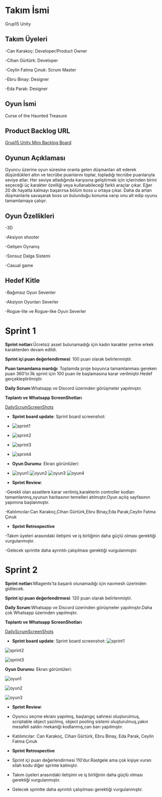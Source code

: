 # **Takım İsmi**
Grup15 Unity

## Takım Üyeleri
-Can Karakoç: Developer/Product Owner

-Cihan Gürtürk: Developer

-Ceylin Fatma Çınuk: Scrum Master

-Ebru Binay: Designer

-Eda Parak: Designer


## Oyun İsmi
Curse of the Haunted Treasure

## Product Backlog URL

[Grup15 Unity Miro Backlog Board](https://miro.com/welcomeonboard/amppTVl6OVpNVEp2NGpEaWhqY2s2TWphTXZndEdGUmRKMTRxVWs5U1JrdDU5dHpGVzI4OVo1Y0EzV3lZSlhub3wzNDU4NzY0NTkzMDQ2NDg5MTI3fDI=?share_link_id=118900032686)

## Oyunun Açıklaması

Oyuncu üzerine oyun süresine oranla gelen düşmanları alt ederek düşürdükleri altın ve tecrübe puanlarını toplar, topladığı tecrübe puanlarıyla seviye atlar. Her seviye atladığında karşısına geliştirmek için içlerinden birini seçeceği üç karakter özelliği  veya kullanabileceği farklı araçlar çıkar. Eğer 20 dk hayatta kalmayı başarırsa bölüm boss u ortaya çıkar. Daha da artan düşmanlarla savaşarak boss un bulunduğu konuma varıp onu alt edip oyunu tamamlamaya çalışır.

## Oyun Özellikleri
-3D

-Aksiyon shooter

-Gelişen Oynanış

-Sonsuz Dalga Sistemi

-Casual game

## Hedef Kitle
-Bağımsız Oyun Sevenler

-Aksiyon Oyunları Severler

-Rogue-lite ve Rogue-like Oyun Severler

# Sprint 1

**Sprint notları**:Ücretsiz asset bulunamadığı için kadın karakter yerine erkek karakterden devam edildi.

**Sprint içi puan değerlendirmesi**: 100 puan olarak belirlenmiştir.

**Puan tamamlama mantığı**: Toplamda proje boyunca tamamlanması gereken puan 360’tır.İlk sprint için 100 puan ile başlamasına karar verilmiştir.Hedef gerçekleştirilmiştir.

**Daily Scrum**:Whatsapp ve Discord üzerinden görüşmeler yapılmıştır.

**Toplantı ve Whatsapp ScreenShotları**

 [DailyScrumScreenShots](https://imgur.com/a/1tQe845)

 - **Sprint board update**: Sprint board screenshot:
 -  ![sprint1](https://github.com/cigiol/Group15/assets/153134707/db902df2-bc4f-4193-b22d-531534554fd4)
 -  ![sprint2](https://github.com/cigiol/Group15/assets/153134707/f988e3db-0b05-4f4e-b3cf-f8e006b058e0)
 -  ![sprint3](https://github.com/cigiol/Group15/assets/153134707/e1a98db8-b484-45b2-9e59-2c4a7ef4df63)
 - ![sprint4](https://github.com/cigiol/Group15/assets/153134707/b3f0bbc6-41da-4008-abb3-95b1e1080d34)



- **Oyun Durumu**: Ekran görüntüleri:
- ![oyun1](https://github.com/cigiol/Group15/assets/153134707/1ddb6758-0d07-432b-91f6-26e78d94798b)
![oyun2](https://github.com/cigiol/Group15/assets/153134707/2ce8b258-d0fb-43db-af1f-17a70f2edcf8)
![oyun3](https://github.com/cigiol/Group15/assets/153134707/536543ce-7080-4281-a23d-57e314a3c17c)
![oyun4](https://github.com/cigiol/Group15/assets/153134707/e5069135-5d89-4989-b390-244c2e177df8)

- **Sprint Review**:
  
-Gerekli olan assetlere karar verilmiş,karakterin controller kodları tamamlanmış,oyunun haritasının temelleri atılmıştır.Oyun açılış sayfasının yapımına başlanmıştır.

 -Katılımcılar:Can Karakoç,Cihan Gürtürk,Ebru Binay,Eda Parak,Ceylin Fatma Çınuk


- **Sprint Retrospective**
  
-Takım üyeleri arasındaki iletişimi ve iş birliğinin daha güçlü olması gerektiği vurgulanmıştır.

-Gelecek sprintte daha ayrıntılı çalışılması gerektiği vurgulanmıştır.


# Sprint 2

 **Sprint notları**:Mlagents’ta başarılı olunamadığı için  navmesh üzerinden gidilecek.

**Sprint içi puan değerlendirmesi**: 120 puan olarak belirlenmiştir.

**Daily Scrum**:Whatsapp ve Discord üzerinden görüşmeler yapılmıştır.Daha çok Whatsapp üzerinden yapılmıştır.

**Toplantı ve Whatsapp ScreenShotları**

 [DailyScrumScreenShots](https://imgur.com/a/Zjyqwnu) 

 

 - **Sprint board update**: Sprint board screenshot:
![sprint1](https://github.com/user-attachments/assets/da03d72f-f74d-4ad5-a9f3-1242903eede2)

![sprint2](https://github.com/user-attachments/assets/2cf853cb-6337-49da-ad37-dc338234e2af)

![sprint3](https://github.com/user-attachments/assets/c4484633-f1da-4f98-a7c9-8d72134c888f)




 **Oyun Durumu**: Ekran görüntüleri:
 
 ![oyun1](https://github.com/user-attachments/assets/c3afa207-abb8-4fbb-844d-e9c01edda47a)
 
 ![oyun2](https://github.com/user-attachments/assets/3108f685-8b23-4a8e-9eef-f530dc5f147e)

 ![oyun3](https://github.com/user-attachments/assets/9c779233-3628-4867-9e96-462d7145a7a7)



 - **Sprint Review**:
   
- Oyuncu seçme ekranı yapılmış, başlangıç sahnesi oluşturulmuş, scriptable object yazılmış, object pooling sistemi oluşturulmuş,yakın mesafeli saldırı mekaniği kodlanmış,can barı yapılmıştır.
  
- Katılımcılar: Can Karakoç, Cihan Gürtürk, Ebru Binay, Eda Parak, Ceylin Fatma Çınuk



- **Sprint Retrospective**
  
- Sprint içi puan değerlendirmesi 110’dur.Rastgele ama çok kişiye vuran silah kodu diğer sprinte kalmıştır.

- Takım üyeleri arasındaki iletişimi ve iş birliğinin daha güçlü olması gerektiği vurgulanmıştır.
  
- Gelecek sprintte daha ayrıntılı çalışılması gerektiği vurgulanmıştır.
















